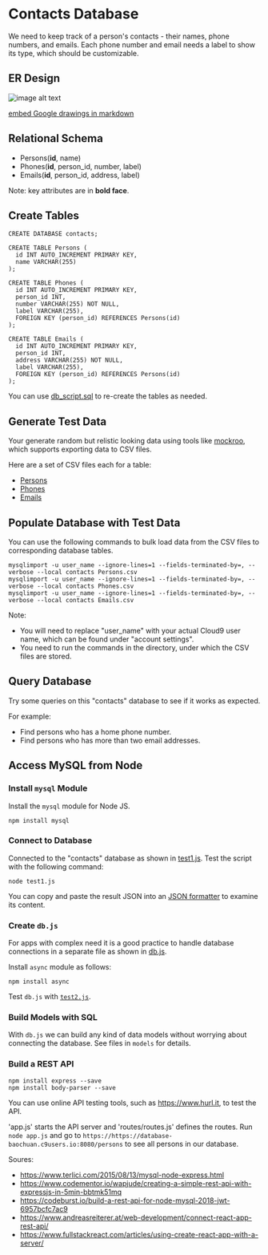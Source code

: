 # Contacts Database
We need to keep track of a person's contacts - their names, phone numbers, and emails. Each phone number and email needs a label to show its type, which should be customizable.

## ER Design
<img src="https://docs.google.com/drawings/d/1xIJdWtBO2F4-xoLhN2m_FogfX2iqobTM4iFs8sd0HoU/export/png"
alt="image alt text"/>

[embed Google drawings in markdown](https://github.com/evbacher/gd2md-html/wiki/Google-Drawings-by-reference)

## Relational Schema
* Persons(__id__, name)
* Phones(__id__, person_id, number, label)
* Emails(__id__, person_id, address, label)

Note: key attributes are in __bold face__.

## Create Tables
```
CREATE DATABASE contacts;

CREATE TABLE Persons (
  id INT AUTO_INCREMENT PRIMARY KEY,
  name VARCHAR(255)
);

CREATE TABLE Phones (
  id INT AUTO_INCREMENT PRIMARY KEY,
  person_id INT,
  number VARCHAR(255) NOT NULL,
  label VARCHAR(255),
  FOREIGN KEY (person_id) REFERENCES Persons(id)
);

CREATE TABLE Emails (
  id INT AUTO_INCREMENT PRIMARY KEY,
  person_id INT,
  address VARCHAR(255) NOT NULL,
  label VARCHAR(255),
  FOREIGN KEY (person_id) REFERENCES Persons(id)
);
```
You can use [db_script.sql](./db_script.sql) to re-create the tables as needed.

## Generate Test Data
Your generate random but relistic looking data using tools like
[mockroo](https://www.mockaroo.com/), which supports exporting data to
CSV files.

Here are a set of CSV files each for a table:
* [Persons](./Persons.csv)
* [Phones](./Phones.csv)
* [Emails](./Emails.csv)

## Populate Database with Test Data
You can use the following commands to bulk load data from the CSV files
to corresponding database tables.
```
mysqlimport -u user_name --ignore-lines=1 --fields-terminated-by=, --verbose --local contacts Persons.csv
mysqlimport -u user_name --ignore-lines=1 --fields-terminated-by=, --verbose --local contacts Phones.csv
mysqlimport -u user_name --ignore-lines=1 --fields-terminated-by=, --verbose --local contacts Emails.csv
```
Note:
* You will need to replace "user_name" with your actual Cloud9 user name,
which can be found under "account settings".
* You need to run the commands in the directory, under which the CSV files are
  stored.

## Query Database
Try some queries on this "contacts" database to see if it works as expected.

For example:
* Find persons who has a home phone number.
* Find persons who has more than two email addresses.

## Access MySQL from Node
### Install `mysql` Module
Install the `mysql` module for Node JS.
```
npm install mysql
```
### Connect to Database
Connected to the "contacts" database as shown in [test1.js](./test1.js). Test
the script with the following command:
```
node test1.js
```
You can copy and paste the result JSON into an [JSON formatter](https://jsoneditoronline.org/)
to examine its content.

### Create `db.js`
For apps with complex need it is a good practice to handle database connections
in a separate file as shown in [db.js](./db.js).

Install `async` module as follows:
```
npm install async
```
Test `db.js` with [`test2.js`](./test2.js).

### Build Models with SQL
With `db.js` we can build any kind of data models without worrying about
connecting the database. See files in `models` for details.

### Build a REST API

```
npm install express --save
npm install body-parser --save
```
You can use online API testing tools, such as https://www.hurl.it, to test the API.

'app.js' starts the API server and 'routes/routes.js' defines the routes. Run
`node app.js` and go to `https://https://database-baochuan.c9users.io:8080/persons`
to see all persons in our database.

Soures:
* https://www.terlici.com/2015/08/13/mysql-node-express.html
* https://www.codementor.io/wapjude/creating-a-simple-rest-api-with-expressjs-in-5min-bbtmk51mq
* https://codeburst.io/build-a-rest-api-for-node-mysql-2018-jwt-6957bcfc7ac9
* https://www.andreasreiterer.at/web-development/connect-react-app-rest-api/
* https://www.fullstackreact.com/articles/using-create-react-app-with-a-server/

